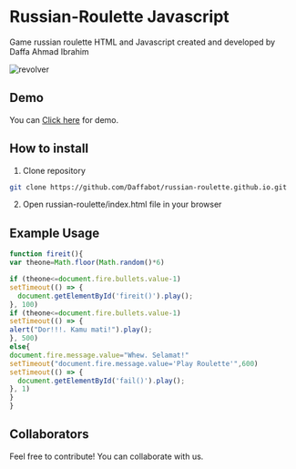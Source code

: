 # Russian-Roulette Javascript
Game russian roulette HTML and Javascript created and developed by Daffa Ahmad Ibrahim

![revolver](https://www.daffabot.my.id/russian-roulette/image/roulette.jpg)

## Demo
You can <a href="https://www.daffabot.my.id/russian-roulette">Click here</a> for demo.

## How to install
1. Clone repository
```bash
git clone https://github.com/Daffabot/russian-roulette.github.io.git
```
2. Open russian-roulette/index.html file in your browser

## Example Usage
```javascript
function fireit(){
var theone=Math.floor(Math.random()*6)

if (theone<=document.fire.bullets.value-1)
setTimeout(() => {
  document.getElementById('fireit()').play();
}, 100)
if (theone<=document.fire.bullets.value-1)
setTimeout(() => {
alert("Dor!!!. Kamu mati!").play();
}, 500)
else{
document.fire.message.value="Whew. Selamat!"
setTimeout("document.fire.message.value='Play Roulette'",600)
setTimeout(() => {
  document.getElementById('fail()').play();
}, 1)
}
}
```

## Collaborators
Feel free to contribute! You can collaborate with us.
